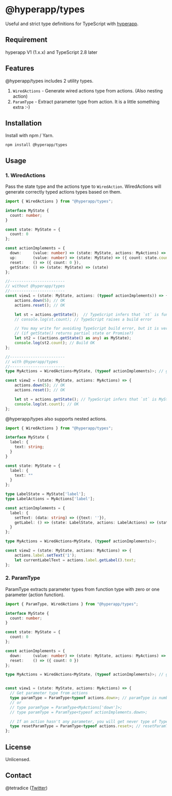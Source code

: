 @hyperapp/types
========

Useful and strict type definitions for TypeScript with [hyperapp][].


Requirement
--------

hyperapp V1 (1.x.x) and TypeScript 2.8 later


Features
--------

@hyperapp/types includes 2 utility types.

1. `WiredActions` - Generate wired actions type from actions. (Also nesting action)
2. `ParamType` - Extract parameter type from action. It is a little something extra :-)

Installation
--------

Install with npm / Yarn.

```
npm install @hyperapp/types
```

Usage
--------

### 1. WiredActions

Pass the state type and the actions type to `WiredAction`. WiredActions will generate correctly typed actions types based on them.

```ts
import { WiredActions } from "@hyperapp/types";

interface MyState {
  count: number;
}

const state: MyState = {
  count: 0
};

const actionImplements = {
  down:     (value: number) => (state: MyState, actions: MyActions) => ({ count: state.count - value }),
  up:       (value: number) => (state: MyState) => ({ count: state.count + value }),
  reset:    () => ({ count: 0 }),
  getState: () => (state: MyState) => (state)
};

//------------------------
// without @hyperapp/types
//------------------------
const view1 = (state: MyState, actions: (typeof actionImplements)) => {
    actions.down(5); // OK
    actions.reset(); // OK

    let st = actions.getState();  // TypeScript infers that `st` is function - ((state: MyState) => MyState)  But, st is MyState object exactly.
    // console.log(st.count); // TypeScript raises a build error

    // You may write for avoiding TypeScript build error, but it is verbose and unsafe...
    // (if getState() returns partial state or Promise?)
    let st2 = ((actions.getState() as any) as MyState);
    console.log(st2.count); // Build OK
};

//------------------------
// with @hyperapp/types
//------------------------
type MyActions = WiredActions<MyState, (typeof actionImplements)>; // generate type of wired actions from `actionImplements`

const view2 = (state: MyState, actions: MyActions) => {
    actions.down(5); // OK
    actions.reset(); // OK

    let st = actions.getState(); // TypeScript infers that `st` is MyState. It is correct and typesafe!
    console.log(st.count); // OK
};
```

@hyperapp/types also supports nested actions.

```ts
import { WiredActions } from "@hyperapp/types";

interface MyState {
  label: {
    text: string;
  }
}

const state: MyState = {
  label: {
    text: ""
  }
};

type LabelState = MyState['label'];
type LabelActions = MyActions['label'];

const actionImplements = {
  label: {
    setText: (data: string) => ({text: ''}),
    getLabel: () => (state: LabelState, actions: LabelActions) => (state)
  }
};

type MyActions = WiredActions<MyState, (typeof actionImplements)>;

const view2 = (state: MyState, actions: MyActions) => {
    actions.label.setText('1');
    let currentLabelText = actions.label.getLabel().text;
};
```

### 2. ParamType

ParamType extracts parameter types from function type with zero or one parameter (action function).

```ts
import { ParamType, WiredActions } from "@hyperapp/types";

interface MyState {
  count: number;
}

const state: MyState = {
  count: 0
};

const actionImplements = {
  down:     (value: number) => (state: MyState, actions: MyActions) => ({ count: state.count - value }),
  reset:    () => ({ count: 0 })
};

type MyActions = WiredActions<MyState, (typeof actionImplements)>; // generate type of wired actions from `actionImplements`


const view1 = (state: MyState, actions: MyActions) => {
  // Get parameter type from actions
  type paramType = ParamType<typeof actions.down>; // paramType is number
  // or
  // type paramType = ParamType<MyActions['down']>;
  // type paramType = ParamType<typeof actionImplements.down>;

  // If an action hasn't any parameter, you will get never type of TypeScript.
  type resetParamType = ParamType<typeof actions.reset>; // resetParamType is never
};
```

License
--------
Unlicensed.

Contact
--------
@tetradice ([Twitter](https://twitter.com/tetradice))

[hyperapp]: https://github.com/hyperapp/hyperapp